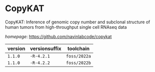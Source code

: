 # CopyKAT

CopyKAT: Inference of genomic copy number and subclonal structure of human tumors from  high-throughput single cell RNAseq data

*homepage*: <https://github.com/navinlabcode/copykat>

version | versionsuffix | toolchain
--------|---------------|----------
``1.1.0`` | ``-R-4.2.1`` | ``foss/2022a``
``1.1.0`` | ``-R-4.2.2`` | ``foss/2022b``
